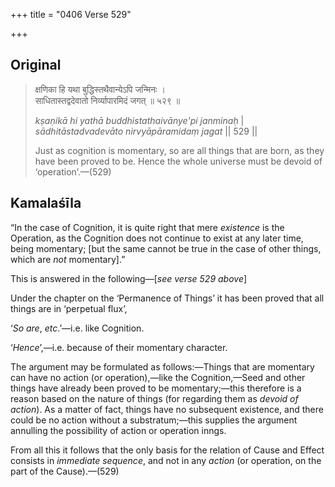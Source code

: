 +++
title = "0406 Verse 529"

+++
## Original 
>
> क्षणिका हि यथा बुद्धिस्तथैवान्येऽपि जन्मिनः ।  
> साधितास्तद्वदेवातो निर्व्यापारमिदं जगत् ॥ ५२९ ॥ 
>
> *kṣaṇikā hi yathā buddhistathaivānye'pi janminaḥ* \|  
> *sādhitāstadvadevāto nirvyāpāramidaṃ jagat* \|\| 529 \|\| 
>
> Just as cognition is momentary, so are all things that are born, as they have been proved to be. Hence the whole universe must be devoid of ‘operation’.—(529)



## Kamalaśīla

“In the case of Cognition, it is quite right that mere *existence* is the Operation, as the Cognition does not continue to exist at any later time, being momentary; [but the same cannot be true in the case of other things, which are *not* momentary].”

This is answered in the following—[*see verse 529 above*]

Under the chapter on the ‘Permanence of Things’ it has been proved that all things are in ‘perpetual flux’,

‘*So are*, *etc*.’—i.e. like Cognition.

‘*Hence*’,—i.e. because of their momentary character.

The argument may be formulated as follows:—Things that are momentary can have no action (or operation),—like the Cognition,—Seed and other things have already been proved to be momentary;—this therefore is a reason based on the nature of things (for regarding them as *devoid of action*). As a matter of fact, things have no subsequent existence, and there could be no action without a substratum;—this supplies the argument annulling the possibility of action or operation inngs.

From all this it follows that the only basis for the relation of Cause and Effect consists in *immediate sequence*, and not in any *action* (or operation, on the part of the Cause).—(529)


